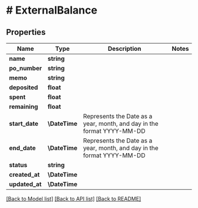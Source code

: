 # # ExternalBalance

## Properties

Name | Type | Description | Notes
------------ | ------------- | ------------- | -------------
**name** | **string** |  |
**po_number** | **string** |  |
**memo** | **string** |  |
**deposited** | **float** |  |
**spent** | **float** |  |
**remaining** | **float** |  |
**start_date** | **\DateTime** | Represents the Date as a year, month, and day in the format YYYY-MM-DD |
**end_date** | **\DateTime** | Represents the Date as a year, month, and day in the format YYYY-MM-DD |
**status** | **string** |  |
**created_at** | **\DateTime** |  |
**updated_at** | **\DateTime** |  |

[[Back to Model list]](../../README.md#models) [[Back to API list]](../../README.md#endpoints) [[Back to README]](../../README.md)
